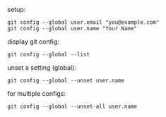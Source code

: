 setup:
```
git config --global user.email "you@example.com"
git config --global user.name "Your Name"
```

display git config:
```
git config --global --list
```
unset a setting  (global):
```
git config --global --unset user.name
```
for multiple configs:
```
git config --global --unset-all user.name
```